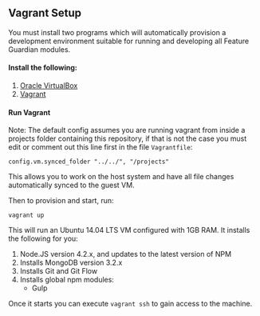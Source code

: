 ## Vagrant Setup

You must install two programs which will automatically provision a development environment suitable for running and developing all Feature Guardian modules.

#### Install the following:

1. [Oracle VirtualBox](https://www.virtualbox.org/wiki/Downloads)
2. [Vagrant](https://www.vagrantup.com/downloads.html)

#### Run Vagrant
Note: The default config assumes you are running vagrant from inside a projects folder containing this repository, if that is not the case you must edit or comment out this line first in the file `Vagrantfile`:

```
config.vm.synced_folder "../../", "/projects"
```

This allows you to work on the host system and have all file changes automatically synced to the guest VM.

Then to provision and start, run:

```
vagrant up
```

This will run an Ubuntu 14.04 LTS VM configured with 1GB RAM.  It installs the following for you:

1. Node.JS version 4.2.x, and updates to the latest version of NPM
2. Installs MongoDB version 3.2.x
3. Installs Git and Git Flow
4. Installs global npm modules:
    * Gulp

Once it starts you can execute `vagrant ssh` to gain access to the machine.

